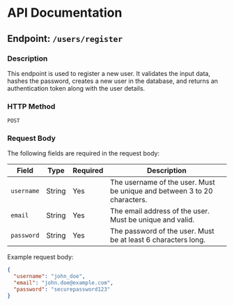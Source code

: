# API Documentation

## Endpoint: `/users/register`

### Description
This endpoint is used to register a new user. It validates the input data, hashes the password, creates a new user in the database, and returns an authentication token along with the user details.

### HTTP Method
`POST`

### Request Body
The following fields are required in the request body:

| Field     | Type   | Required | Description                                   |
|-----------|--------|----------|-----------------------------------------------|
| `username`| String | Yes      | The username of the user. Must be unique and between 3 to 20 characters. |
| `email`   | String | Yes      | The email address of the user. Must be unique and valid. |
| `password`| String | Yes      | The password of the user. Must be at least 6 characters long. |

Example request body:
```json
{
  "username": "john_doe",
  "email": "john.doe@example.com",
  "password": "securepassword123"
}